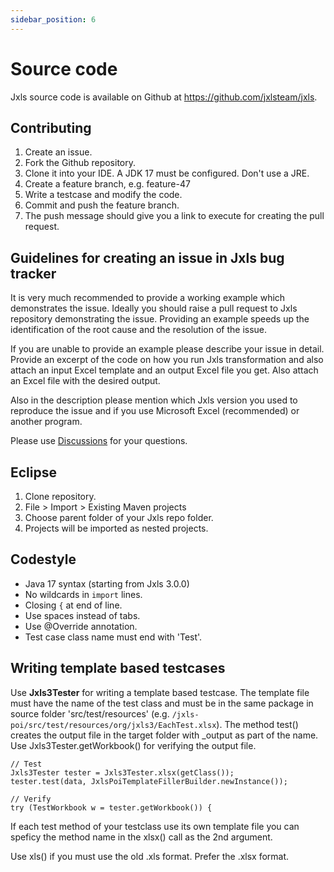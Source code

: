 ```yaml
---
sidebar_position: 6
---
```


# Source code

Jxls source code is available on Github at https://github.com/jxlsteam/jxls.

## Contributing

1. Create an issue.
2. Fork the Github repository.
3. Clone it into your IDE. A JDK 17 must be configured. Don't use a JRE.
4. Create a feature branch, e.g. feature-47
5. Write a testcase and modify the code.
6. Commit and push the feature branch.
7. The push message should give you a link to execute for creating the pull request.

## Guidelines for creating an issue in Jxls bug tracker

It is very much recommended to provide a working example which demonstrates the issue. Ideally you should raise a pull request to
Jxls repository demonstrating the issue. Providing an example speeds up the identification of the root cause and the resolution of the issue.

If you are unable to provide an example please describe your issue in detail. Provide an excerpt of the code on how you run Jxls
transformation and also attach an input Excel template and an output Excel file you get. Also attach an Excel file with the desired output.

Also in the description please mention which Jxls version you used to reproduce the issue and if you use Microsoft Excel (recommended) or another program.

Please use [Discussions](https://github.com/jxlsteam/jxls/discussions) for your questions.

## Eclipse

1. Clone repository.
2. File > Import > Existing Maven projects
3. Choose parent folder of your Jxls repo folder.
4. Projects will be imported as nested projects.

## Codestyle

- Java 17 syntax (starting from Jxls 3.0.0)
- No wildcards in `import` lines.
- Closing `{` at end of line.
- Use spaces instead of tabs.
- Use @Override annotation.
- Test case class name must end with 'Test'.

## Writing template based testcases

Use **Jxls3Tester** for writing a template based testcase. The template file must have the name of the test class and must be in
the same package in source folder 'src/test/resources'
(e.g. `/jxls-poi/src/test/resources/org/jxls3/EachTest.xlsx`).
The method test() creates the output file in the target folder with _output as part of the name.
Use Jxls3Tester.getWorkbook() for verifying the output file.

```
// Test
Jxls3Tester tester = Jxls3Tester.xlsx(getClass());
tester.test(data, JxlsPoiTemplateFillerBuilder.newInstance());

// Verify
try (TestWorkbook w = tester.getWorkbook()) {
```

If each test method of your testclass use its own template file you can speficy the method name in the xlsx() call as the 2nd argument.

Use xls() if you must use the old .xls format. Prefer the .xlsx format.
